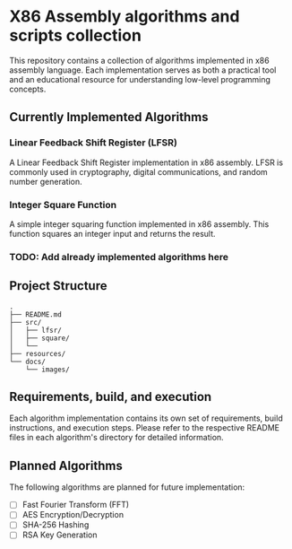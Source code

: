 # X86 Assembly algorithms and scripts collection

This repository contains a collection of algorithms implemented in x86 assembly language. Each implementation serves as both a practical tool and an educational resource for understanding low-level programming concepts.

## Currently Implemented Algorithms

### Linear Feedback Shift Register (LFSR)
A Linear Feedback Shift Register implementation in x86 assembly. LFSR is commonly used in cryptography, digital communications, and random number generation.

### Integer Square Function
A simple integer squaring function implemented in x86 assembly. This function squares an integer input and returns the result.

### TODO: Add already implemented algorithms here

## Project Structure
```
.
├── README.md
├── src/
│   ├── lfsr/
│   ├── square/
│   └── 
├── resources/
└── docs/
    └── images/
```

## Requirements, build, and execution
Each algorithm implementation contains its own set of requirements, build instructions, and execution steps. Please refer to the respective README files in each algorithm's directory for detailed information.

## Planned Algorithms
The following algorithms are planned for future implementation:
- [ ] Fast Fourier Transform (FFT)
- [ ] AES Encryption/Decryption
- [ ] SHA-256 Hashing
- [ ] RSA Key Generation